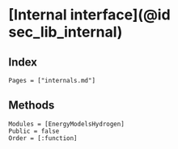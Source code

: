 # [Internal interface](@id sec_lib_internal)


## Index

```@index
Pages = ["internals.md"]
```

## Methods

```@autodocs
Modules = [EnergyModelsHydrogen]
Public = false
Order = [:function]
```
